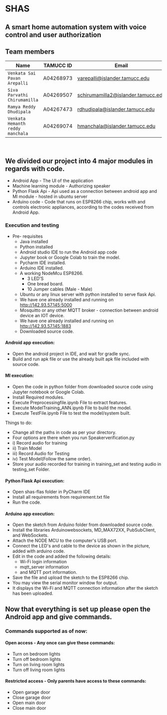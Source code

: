 # SHAS

## A smart home automation system with voice control and user authorization

## Team members

| Name                              | TAMUCC ID | Email                              |
|-----------------------------------|-----------|------------------------------------|
| `Venkata Sai Pavan Arepalli`      | A04268973 | varepalli@islander.tamucc.edu      |
| `Siva Parvathi Chirumamilla`      | A04269507 | schirumamilla2@islander.tamucc.edu |
| `Ramya Reddy Dhudipala`           | A04267473 | rdhudipala@islander.tamucc.edu     |
| `Venkata Hemanth reddy manchala ` | A04269074 | hmanchala@islander.tamucc.edu      |


&nbsp;

## We divided our project into 4 major modules in regards with code.

- Android App - The UI of the application
- Machine learning module - Authorizing speaker
- Python Flask Api - Api used as a connection between android app and Ml module - hosted in ubuntu server
- Arduino code - Code that runs on ESP8266 chip, works with and controls electronic appliances, according to the codes
  received from Android App.

### Execution and testing

* Pre- requisites
    * Java installed
    * Python installed
    * Android studio IDE to run the Android app code
    * Jupyter book or Google Colab to train the model.
    * Pycharm IDE installed.
    * Arduino IDE installed.
    * A working NodeMcu ESP8266.
      * 3 LED'S
      * One bread board.
      * 10 Jumper cables (Male - Male)
    * Ubuntu or any linux server with python installed to serve flask Api.
    * We have one already installed and running on http://142.93.57.145:5000
    * Mosquitto or any other MQTT broker - connection between android device an IOT device.
    * We have one already installed and running on http://142.93.57.145:1883
    * Downloaded source code.

#### Android app execution:

* Open the android project in IDE, and wait for gradle sync.
* Build and run apk file or use the already built apk file included with source code.

#### Ml execution:

- Open the code in python folder from downloaded source code using Jupyter notebook or Google Colab.
- Install Required modules.
- Execute Preprocessingfile.ipynb File to extract features.
- Execute ModelTraining_ANN.ipynb File to build the model.
- Execute TestFile.ipynb File to test the model/system built.

Things to do:
- Change all the paths in code as per your directory.
- Four options are there when you run Speakerverification.py 
- i) Record audio for training 
- ii) Train Model 
- iii) Record Audio for Testing 
- iv) Test Model(Follow the same order).
- Store your audio recorded for training in training_set and testing audio in testing_set Folder.

#### Python Flask Api execution:
- Open shas-flas folder in PyCharm IDE
- Install all requirements from requirement.txt file
- Run the code.


#### Arduino app execution:
- Open the sketch from Arduino folder from downloaded source code.
- Install the libraries Arduinowebsockets, MD_MAX72XX, PubSubClient, and WebSockets.
- Attach the NODE MCU to the computer's USB port.
- Connect the LED's and cable to the device as shown in the picture, added with arduino code.
- Edit in the code and added the following details:
  - Wi-Fi login information
  - mqtt_server information
  - and MQTT port information.
- Save the file and upload the sketch to the ESP8266 chip.
- You may view the serial monitor window for output.
- It displays the  Wi-Fi and MQTT connection information after the sketch has been uploaded.

## Now that everything is set up please open the Android app and give commands.

### Commands supported as of now:

#### Open access - Any once can give these commands:
- Turn on bedroom lights
- Turn off bedroom lights
- Turn on living room lights
- Turn off living room lights

#### Restricted access - Only parents have access to these commands:
- Open garage door
- Close garage door
- Open main door
- Close main door


